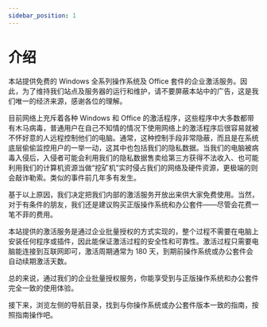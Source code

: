 ```yaml
---
sidebar_position: 1
---
```


# 介绍

本站提供免费的 Windows 全系列操作系统及 Office 套件的企业激活服务。因此，为了维持我们站点及服务器的运行和维护，请不要屏蔽本站中的广告，这是我们唯一的经济来源，感谢各位的理解。

目前网络上充斥着各种 Windows 和 Office 的激活程序，这些程序中大多数都带有木马病毒，普通用户在自己不知情的情况下使用网络上的激活程序后很容易就被不怀好意的人远程控制他们的电脑。通常，这种控制手段非常隐蔽，而且是在系统底层偷偷监控用户的一举一动，这其中也包括我们的隐私数据。当我们的电脑被病毒入侵后，入侵者可能会利用我们的隐私数据售卖给第三方获得不法收入、也可能利用我们的计算机资源当做“挖矿机”实时侵占我们的网络及硬件资源，更极端的则会敲诈勒索。类似的事件前几年多有发生。

基于以上原因，我们决定把我们内部的激活服务开放出来供大家免费使用。当然，对于有条件的朋友，我们还是建议购买正版操作系统和办公套件——尽管会花费一笔不菲的费用。

本站提供的激活服务是通过企业批量授权的方式实现的，整个过程不需要在电脑上安装任何程序或插件，因此能保证激活过程的安全性和可靠性。激活过程只需要电脑能连接到互联网即可，激活周期通常为 180 天，到期前操作系统或办公套件会自动续期激活天数。

总的来说，通过我们的企业批量授权服务，你能享受到与正版操作系统和办公套件完全一致的使用体验。

接下来，浏览左侧的导航目录，找到与你操作系统或办公套件版本一致的指南，按照指南操作吧。
